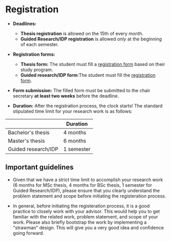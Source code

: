# Registration

- **Deadlines:** 
    -  **Thesis registration** is allowed on the 15th of every month.
    -  **Guided Research/IDP registration** is allowed *only* at the beginning of each semester.

- **Registration forms:**  
    - **Thesis form:** The student must fill a [registration form](https://www.in.tum.de/en/current-students/administrative-matters/thesis-guidelines-and-topics/) based on their study program.
    - **Guided research/IDP form**:The student must fill the [registration form](https://www.in.tum.de/en/current-students/masters-programs/informatics/guided-research/).
 
- **Form submission:** The filled form must be submitted to the chair secretary **at least two weeks** before the deadline. 

- **Duration:** After the registration process, the clock starts! The standard stipulated time limit for your research work is as follows:

|                    | Duration   |
|--------------------|------------|
| Bachelor's thesis  | 4 months   |
| Master's thesis    | 6 months   |
| Guided research/IDP| 1 semester |

## Important guidelines

- Given that we have a strict time limit to accomplish your research work (6 months for MSc thesis, 4 months for BSc thesis, 1 semester for Guided Research/IDP), please ensure that you clearly understand the problem statement and scope before initiating the registeration process.


- In general, before initiating the registeration process, it is a good practice to closely work with your advisor. This would help you to get familiar with the related work, problem statement, and scope of your work. Please also briefly bootstrap the work by implementing a "strawman" design. This will give you a very good idea and confidence going forward. 





 

